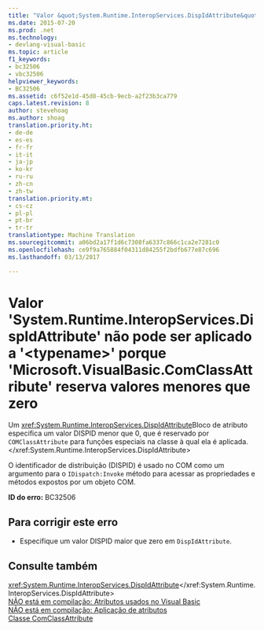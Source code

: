 ```yaml
---
title: "Valor &quot;System.Runtime.InteropServices.DispIdAttribute&quot; não pode ser aplicado a &quot;&lt;typename&gt;&quot; porque &quot;Microsoft.VisualBasic.ComClassAttribute&quot; reserva valores menores que zero | Documentos do Microsoft"
ms.date: 2015-07-20
ms.prod: .net
ms.technology:
- devlang-visual-basic
ms.topic: article
f1_keywords:
- bc32506
- vbc32506
helpviewer_keywords:
- BC32506
ms.assetid: c6f52e1d-45d8-45cb-9ecb-a2f23b3ca779
caps.latest.revision: 8
author: stevehoag
ms.author: shoag
translation.priority.ht:
- de-de
- es-es
- fr-fr
- it-it
- ja-jp
- ko-kr
- ru-ru
- zh-cn
- zh-tw
translation.priority.mt:
- cs-cz
- pl-pl
- pt-br
- tr-tr
translationtype: Machine Translation
ms.sourcegitcommit: a06bd2a17f1d6c7308fa6337c866c1ca2e7281c0
ms.openlocfilehash: ce9f9a765884f04311d84255f2bdfb677e87c696
ms.lasthandoff: 03/13/2017

---
```

# <a name="39systemruntimeinteropservicesdispidattribute39-value-cannot-be-applied-to-39lttypenamegt39-because-39microsoftvisualbasiccomclassattribute39-reserves-values-less-than-zero"></a>Valor 'System.Runtime.InteropServices.DispIdAttribute' não pode ser aplicado a '&lt;typename&gt;' porque 'Microsoft.VisualBasic.ComClassAttribute' reserva valores menores que zero
Um <xref:System.Runtime.InteropServices.DispIdAttribute>Bloco de atributo especifica um valor DISPID menor que 0, que é reservado por `COMClassAttribute` para funções especiais na classe à qual ela é aplicada.</xref:System.Runtime.InteropServices.DispIdAttribute>  
  
 O identificador de distribuição (DISPID) é usado no COM como um argumento para o `IDispatch:Invoke` método para acessar as propriedades e métodos expostos por um objeto COM.  
  
 **ID do erro:** BC32506  
  
## <a name="to-correct-this-error"></a>Para corrigir este erro  
  
-   Especifique um valor DISPID maior que zero em `DispIdAttribute`.  
  
## <a name="see-also"></a>Consulte também  
 <xref:System.Runtime.InteropServices.DispIdAttribute></xref:System.Runtime.InteropServices.DispIdAttribute>   
 [NÃO está em compilação: Atributos usados no Visual Basic](http://msdn.microsoft.com/en-us/22231318-8a40-49af-9245-e0aab723563b)   
 [NÃO está em compilação: Aplicação de atributos](http://msdn.microsoft.com/en-us/2b1703ed-4437-49b3-bc0b-568094324f47)   
 [Classe ComClassAttribute](http://msdn.microsoft.com/en-us/5c2f0835-9210-47dc-bc59-5c1769953574)
